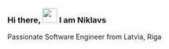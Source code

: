 ### Hi there, <img src="https://raw.githubusercontent.com/MartinHeinz/MartinHeinz/master/wave.gif" width="30px"> I am Niklavs

Passionate Software Engineer from Latvia, Riga
